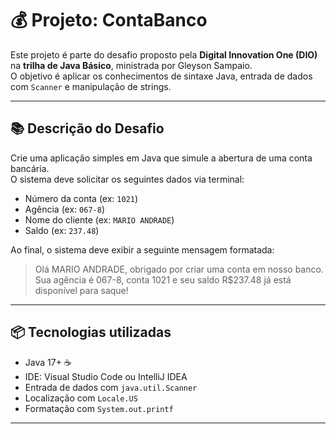 # 💰 Projeto: ContaBanco

Este projeto é parte do desafio proposto pela **Digital Innovation One (DIO)** na **trilha de Java Básico**, ministrada por Gleyson Sampaio.  
O objetivo é aplicar os conhecimentos de sintaxe Java, entrada de dados com `Scanner` e manipulação de strings.

---

## 📚 Descrição do Desafio

Crie uma aplicação simples em Java que simule a abertura de uma conta bancária.  
O sistema deve solicitar os seguintes dados via terminal:

- Número da conta (ex: `1021`)
- Agência (ex: `067-8`)
- Nome do cliente (ex: `MARIO ANDRADE`)
- Saldo (ex: `237.48`)

Ao final, o sistema deve exibir a seguinte mensagem formatada:

> Olá MARIO ANDRADE, obrigado por criar uma conta em nosso banco.  
> Sua agência é 067-8, conta 1021 e seu saldo R$237.48 já está disponível para saque!

---

## 📦 Tecnologias utilizadas

- Java 17+ ☕
- IDE: Visual Studio Code ou IntelliJ IDEA
- Entrada de dados com `java.util.Scanner`
- Localização com `Locale.US`
- Formatação com `System.out.printf`

---
